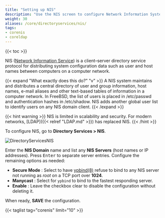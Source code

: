 ```yaml
---
title: "Setting up NIS"
description: "Use the NIS screen to configure Network Information System (NIS) on your TrueNAS"
weight: 30
aliases: /core/directoryservices/nis/
tags:
- corenis
- coreldap
---
```


{{< toc >}}

NIS ([Network Information Service](https://www.oreilly.com/library/view/practical-unix-and/0596003234/ch14s01.html)) is a client–server directory service protocol for distributing system configuration data such as user and host names between computers on a computer network.

{{< expand "What exactly does this do?" "v" >}}
A NIS system maintains and distributes a central directory of user and group information, host names, e-mail aliases and other text-based tables of information in a computer network.
In FreeBSD, the list of users is placed in <file>/etc/passwd</file> and authentication hashes in <file>/etc/shadow</file>.
NIS adds another global user list to identify users on any NIS domain client.
{{< /expand >}}

{{< hint warning >}}
NIS is limited in scalability and security.
For modern networks, [LDAP]({{< relref "LDAP.md" >}}) has replaced NIS.
{{< /hint >}}

To configure NIS, go to **Directory Services > NIS**.

![DirectoryServicesNIS](/images/CORE/12.0/DirectoryServicesNIS.png)

Enter the **NIS Domain** name and list any **NIS Servers** (host names or IP addresses).
Press <kbd>Enter</kbd> to separate server entries.
Configure the remaining options as needed:

* **Secure Mode** : Select to have [ypbind(8)](https://www.freebsd.org/cgi/man.cgi?query=ypbind) refuse to bind to any NIS server not running as *root* on a TCP port over **1024**.
* **Manycast** : Select for `ypbind` to bind to the fastest responding server.
* **Enable** : Leave the checkbox clear to disable the configuration without deleting it.

When ready, **SAVE** the configuration.

{{< taglist tag="corenis" limit="10" >}}  
